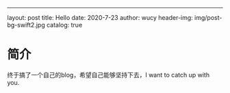 ---
layout:     post
title:      Hello
date:       2020-7-23
author:     wucy
header-img: img/post-bg-swift2.jpg
catalog: true


# 简介

终于搞了一个自己的blog，希望自己能够坚持下去，I want to catch up with you.

